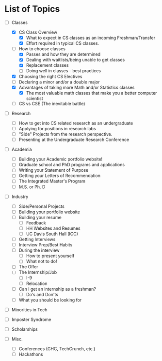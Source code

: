 # List of Topics

- [ ] Classes
	- [x] CS Class Overview
		- [x] What to expect in CS classes as an incoming Freshman/Transfer
		- [x] Effort required in typical CS classes.
	- [ ] How to choose classes
		- [x] Passes and how they are determined
		- [x] Dealing with waitlists/being unable to get classes
		- [x] Replacement classes
		- [ ] Doing well in classes - best practices
	- [x] Choosing the right CS Electives
	- [ ] Declaring a minor and/or a double major
	- [x] Advantages of taking more  Math and/or Statistics classes
		- [x] The most valuable math classes that make you a better computer scientist
	- [ ] CS vs CSE (The inevitable battle)

- [ ] Research
	- [ ] How to get into CS related research as an undergraduate
	- [ ] Applying for positions in research labs
	- [ ] "Side" Projects from the research perspective.
	- [ ] Presenting at the Undergraduate Research Conference

- [ ] Academia
	- [ ] Building your Academic portfolio website!
	- [ ] Graduate school and PhD programs and applications
	- [ ] Writing your Statement of Purpose
	- [ ] Getting your Letters of Recommendation
	- [ ] The Integrated Master's Program
	- [ ] M.S. or Ph. D

- [ ] Industry
	- [ ] Side/Personal Projects
	- [ ] Building your portfolio website
	- [ ] Building your resume
		- [ ] Feedback
		- [ ] HH Websites and Resumes
		- [ ] UC Davis South Hall (ICC)
	- [ ] Getting Interviews
	- [ ] Interview Prep/Best Habits
	- [ ] During the interview
		- [ ] How to present yourself
		- [ ] What not to do!
	- [ ] The Offer
	- [ ] The Internship/Job
		- [ ] I-9
		- [ ] Relocation
	- [ ] Can I get an internship as a freshman?
		- [ ] Do's and Don'ts
	- [ ] What you should be looking for

- [ ] Minorities in Tech
- [ ] Imposter Syndrome
- [ ] Scholarships

- [ ] Misc.
	- [ ] Conferences (GHC, TechCrunch, etc.)
	- [ ] Hackathons
